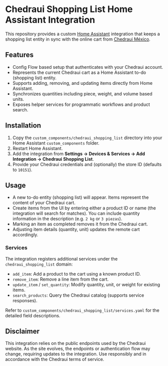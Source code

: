 # Chedraui Shopping List Home Assistant Integration

This repository provides a custom [Home Assistant](https://www.home-assistant.io/) integration that keeps a shopping list entity in sync with the online cart from [Chedraui México](https://www.chedraui.com.mx/).

## Features

- Config Flow based setup that authenticates with your Chedraui account.
- Represents the current Chedraui cart as a Home Assistant to-do (shopping list) entity.
- Supports adding, removing, and updating items directly from Home Assistant.
- Synchronizes quantities including piece, weight, and volume based units.
- Exposes helper services for programmatic workflows and product search.

## Installation

1. Copy the `custom_components/chedraui_shopping_list` directory into your Home Assistant `custom_components` folder.
2. Restart Home Assistant.
3. Add the integration from **Settings → Devices & Services → Add Integration → Chedraui Shopping List**.
4. Provide your Chedraui credentials and (optionally) the store ID (defaults to `10151`).

## Usage

- A new to-do entity (shopping list) will appear. Items represent the content of your Chedraui cart.
- Create items from the UI by entering either a product ID or name (the integration will search for matches). You can include quantity information in the description (e.g. `2 kg` or `3 piezas`).
- Marking an item as completed removes it from the Chedraui cart.
- Adjusting item details (quantity, unit) updates the remote cart accordingly.

### Services

The integration registers additional services under the `chedraui_shopping_list` domain:

- `add_item`: Add a product to the cart using a known product ID.
- `remove_item`: Remove a line item from the cart.
- `update_item` / `set_quantity`: Modify quantity, unit, or weight for existing items.
- `search_products`: Query the Chedraui catalog (supports service responses).

Refer to `custom_components/chedraui_shopping_list/services.yaml` for the detailed field descriptions.

## Disclaimer

This integration relies on the public endpoints used by the Chedraui website. As the site evolves, the endpoints or authentication flow may change, requiring updates to the integration. Use responsibly and in accordance with the Chedraui terms of service.
